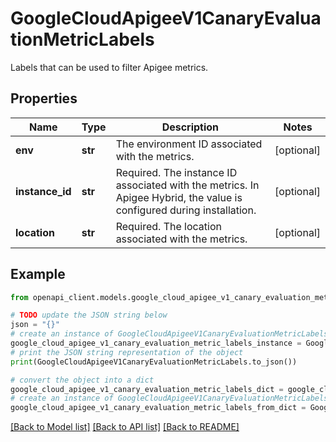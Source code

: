 # GoogleCloudApigeeV1CanaryEvaluationMetricLabels

Labels that can be used to filter Apigee metrics.

## Properties

Name | Type | Description | Notes
------------ | ------------- | ------------- | -------------
**env** | **str** | The environment ID associated with the metrics. | [optional] 
**instance_id** | **str** | Required. The instance ID associated with the metrics. In Apigee Hybrid, the value is configured during installation. | [optional] 
**location** | **str** | Required. The location associated with the metrics. | [optional] 

## Example

```python
from openapi_client.models.google_cloud_apigee_v1_canary_evaluation_metric_labels import GoogleCloudApigeeV1CanaryEvaluationMetricLabels

# TODO update the JSON string below
json = "{}"
# create an instance of GoogleCloudApigeeV1CanaryEvaluationMetricLabels from a JSON string
google_cloud_apigee_v1_canary_evaluation_metric_labels_instance = GoogleCloudApigeeV1CanaryEvaluationMetricLabels.from_json(json)
# print the JSON string representation of the object
print(GoogleCloudApigeeV1CanaryEvaluationMetricLabels.to_json())

# convert the object into a dict
google_cloud_apigee_v1_canary_evaluation_metric_labels_dict = google_cloud_apigee_v1_canary_evaluation_metric_labels_instance.to_dict()
# create an instance of GoogleCloudApigeeV1CanaryEvaluationMetricLabels from a dict
google_cloud_apigee_v1_canary_evaluation_metric_labels_from_dict = GoogleCloudApigeeV1CanaryEvaluationMetricLabels.from_dict(google_cloud_apigee_v1_canary_evaluation_metric_labels_dict)
```
[[Back to Model list]](../README.md#documentation-for-models) [[Back to API list]](../README.md#documentation-for-api-endpoints) [[Back to README]](../README.md)


